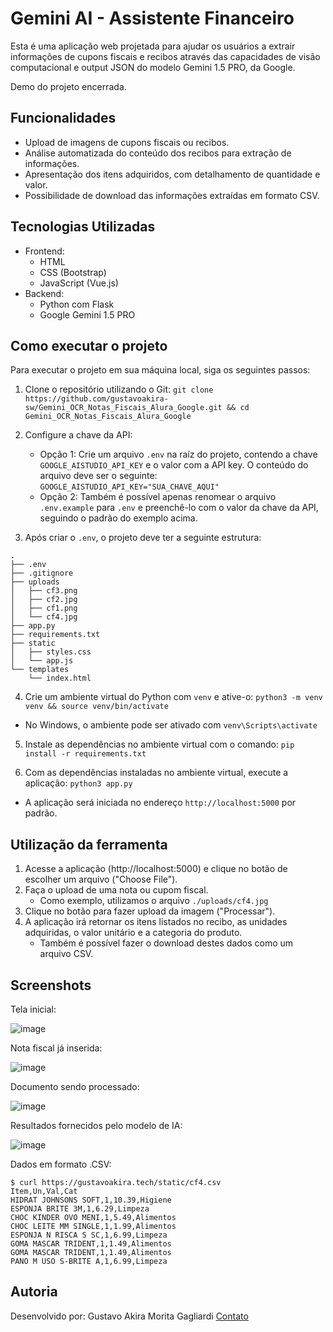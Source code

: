 

# Gemini AI - Assistente Financeiro

Esta é uma aplicação web projetada para ajudar os usuários a extrair informações de cupons fiscais e recibos através das capacidades de visão computacional e output JSON do modelo Gemini 1.5 PRO, da Google.

Demo do projeto encerrada.

## Funcionalidades

- Upload de imagens de cupons fiscais ou recibos.
- Análise automatizada do conteúdo dos recibos para extração de informações.
- Apresentação dos itens adquiridos, com detalhamento de quantidade e valor.
- Possibilidade de download das informações extraídas em formato CSV.

## Tecnologias Utilizadas

- Frontend:
  - HTML
  - CSS (Bootstrap)
  - JavaScript (Vue.js)
- Backend:
  - Python com Flask
  - Google Gemini 1.5 PRO

## Como executar o projeto

Para executar o projeto em sua máquina local, siga os seguintes passos:

1. Clone o repositório utilizando o Git:
`git clone https://github.com/gustavoakira-sw/Gemini_OCR_Notas_Fiscais_Alura_Google.git && cd Gemini_OCR_Notas_Fiscais_Alura_Google`
2. Configure a chave da API:
	- Opção 1: Crie um arquivo `.env` na raíz do projeto, contendo a chave `GOOGLE_AISTUDIO_API_KEY` e o valor com a API key. O conteúdo do arquivo deve ser o seguinte:
`GOOGLE_AISTUDIO_API_KEY="SUA_CHAVE_AQUI"`
	- Opção 2: Também é possível apenas renomear o arquivo `.env.example` para `.env`  e preenchê-lo com o valor da chave da API, seguindo o padrão do exemplo acima.

3. Após criar o `.env`, o projeto deve ter a seguinte estrutura:
```
.
├── .env
├── .gitignore
├── uploads
│   ├── cf3.png
│   ├── cf2.jpg
│   ├── cf1.png
│   └── cf4.jpg
├── app.py
├── requirements.txt
├── static
│   ├── styles.css
│   └── app.js
└── templates
    └── index.html
```
4. Crie um ambiente virtual do Python com `venv` e ative-o:
`python3 -m venv venv && source venv/bin/activate`
- No Windows, o ambiente pode ser ativado com `venv\Scripts\activate`

5. Instale as dependências no ambiente virtual com o comando:
`pip install -r requirements.txt`

6. Com as dependências instaladas no ambiente virtual, execute a aplicação:
`python3 app.py`
- A aplicação será iniciada no endereço `http://localhost:5000` por padrão.

## Utilização da ferramenta
1. Acesse a aplicação (http://localhost:5000) e clique no botão de escolher um arquivo ("Choose File").
2. Faça o upload de uma nota ou cupom fiscal.
	- Como exemplo, utilizamos o arquivo `./uploads/cf4.jpg`
3. Clique no botão para fazer upload da imagem ("Processar").
4. A aplicação irá retornar os itens listados no recibo, as unidades adquiridas, o valor unitário e a categoria do produto.
	- Também é possível fazer o download destes dados como um arquivo CSV.

## Screenshots
Tela inicial:

![image](https://github.com/gustavoakira-sw/Gemini_OCR_Notas_Fiscais_Alura_Google/assets/125785377/b32c2dbb-ec07-4e01-be67-0fdd8e7e1453)

Nota fiscal já inserida:

![image](https://github.com/gustavoakira-sw/Gemini_OCR_Notas_Fiscais_Alura_Google/assets/125785377/df0d3c37-c6d9-4a2e-8a0c-de6f09a8d409)

Documento sendo processado:

![image](https://github.com/gustavoakira-sw/Gemini_OCR_Notas_Fiscais_Alura_Google/assets/125785377/77deadee-e721-4985-96d1-8a029bd0ce93)

Resultados fornecidos pelo modelo de IA:

![image](https://github.com/gustavoakira-sw/Gemini_OCR_Notas_Fiscais_Alura_Google/assets/125785377/0de4a1e1-350e-44ee-ab44-cc04121e3630)

Dados em formato .CSV:
```
$ curl https://gustavoakira.tech/static/cf4.csv
Item,Un,Val,Cat
HIDRAT JOHNSONS SOFT,1,10.39,Higiene
ESPONJA BRITE 3M,1,6.29,Limpeza
CHOC KINDER OVO MENI,1,5.49,Alimentos
CHOC LEITE MM SINGLE,1,1.99,Alimentos
ESPONJA N RISCA S SC,1,6.99,Limpeza
GOMA MASCAR TRIDENT,1,1.49,Alimentos
GOMA MASCAR TRIDENT,1,1.49,Alimentos
PANO M USO S-BRITE A,1,6.99,Limpeza
```

## Autoria
Desenvolvido por: Gustavo Akira Morita Gagliardi
[Contato](mailto:gustavoakira.ti@gmail.com)

